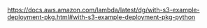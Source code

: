 https://docs.aws.amazon.com/lambda/latest/dg/with-s3-example-deployment-pkg.html#with-s3-example-deployment-pkg-python